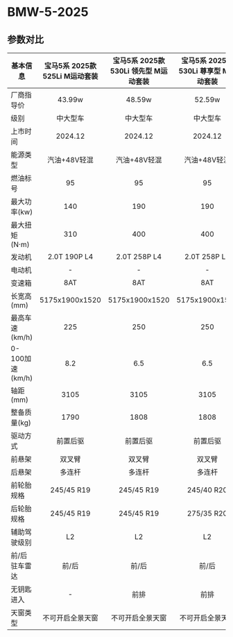# BMW-5-2025

## 参数对比

| 基本信息 | 宝马5系 2025款 525Li M运动套装 | 宝马5系 2025款 530Li 领先型 M运动套装 | 宝马5系 2025款 530Li 尊享型 M运动套装 |
| -- | :--: | :--: | :--: |
| 厂商指导价      | 43.99w | 48.59w | 52.59w |
| 级别      |   中大型车    |   中大型车 |   中大型车 |
| 上市时间 |   2024.12    |    2024.12 |    2024.12 |
| 能源类型 |   汽油+48V轻混    |    汽油+48V轻混 |    汽油+48V轻混 |
| 燃油标号 |   95    |    95 |    95 |
| 最大功率(kw) |   140    |    190 |    190 |
| 最大扭矩(N·m) |   310    |    400 |    400 |
| 发动机 |   2.0T 190P L4    |    2.0T 258P L4 |    2.0T 258P L4 |
| 电动机 |   -    |    - |    - |
| 变速箱 |   8AT    |    8AT |    8AT |
| 长宽高(mm) |   5175x1900x1520    |    5175x1900x1520 |    5175x1900x1520 |
| 最高车速(km/h) |   225    |    250 |    250 |
| 0-100加速(km/h) |   8.2    |    6.5 |    6.5 |
| 轴距(mm) |   3105    |    3105 |    3105 |
| 整备质量(kg) |   1790    |    1808 |    1808 |
| 驱动方式 |   前置后驱    |    前置后驱 |    前置后驱 |
| 前悬架 |   双叉臂    |    双叉臂 |    双叉臂 |
| 后悬架 |   多连杆    |    多连杆 |    多连杆 |
| 前轮胎规格 |   245/45 R19    |    245/45 R19 |    245/40 R20 |
| 后轮胎规格 |   245/45 R19    |    245/45 R19 |    275/35 R20 |
| 辅助驾驶级别 |   L2    |    L2 |    L2 |
| 前/后驻车雷达 |   前/后    |    前/后  |    前/后  |
| 无钥匙进入 |   -    |    前排 |    前排 |
| 天窗类型 |   不可开启全景天窗    |    不可开启全景天窗 |    不可开启全景天窗 |
